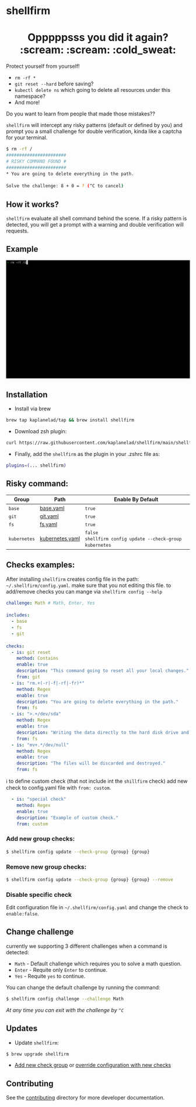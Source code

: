 # shellfirm

<div align="center">
<h1>Opppppsss <b>you</b> did it again? :scream: :scream: :cold_sweat:</h1>
</div>
Protect yourself from yourself!

* `rm -rf *`
* `git reset --hard` before saving?
* `kubectl delete ns` which going to delete all resources under this namespace?
* And more!


Do you want to learn from people that made those mistakes??

`shellfirm` will intercept any risky patterns (default or defined by you) and prompt you a small challenge for double verification, kinda like a captcha for your terminal.

```bash
$ rm -rf /
#######################
# RISKY COMMAND FOUND #
#######################
* You are going to delete everything in the path.

Solve the challenge: 8 + 0 = ? (^C to cancel)
```

## How it works?
`shellfirm` evaluate all shell command behind the scene. 
If a risky pattern is detected, you will get a prompt with a warning and double verification will requests.


## Example
![](./docs/media/example.gif)


## Installation 
* Install via brew
```bash
brew tap kaplanelad/tap && brew install shellfirm
```
* Download zsh plugin:
```bash
curl https://raw.githubusercontent.com/kaplanelad/shellfirm/main/shellfirm.plugin.zsh --create-dirs -o ${ZSH_CUSTOM:-~/.oh-my-zsh/custom}/plugins/shellfirm/shellfirm.plugin.zsh
```
* Finally, add the `shellfirm` as the plugin in your .zshrc file as:
```bash
plugins=(... shellfirm)
```


## Risky command:
| Group | Path | Enable By Default |
| --- | --- | --- |
| `base` | [base.yaml](./checks/base.yaml) | `true` |
| `git` | [git.yaml](./checks/git.yaml) | `true` |
| `fs` | [fs.yaml](./checks/fs.yaml) | `true` |
| `kubernetes` | [kubernetes.yaml](./checks/kubernetes.yaml) | `false` <br/> `shellfirm config update --check-group kubernetes` |


## Checks examples:

After installing `shellfirm` creates config file in the path: `~/.shellfirm/config.yaml`. make sure that you not editing this file. to add/remove checks you can mange via `shellfirm config --help`

```yaml
challenge: Math # Math, Enter, Yes

includes: 
  - base
  - fs
  - git

checks:
  - is: git reset
    method: Contains
    enable: true
    description: "This command going to reset all your local changes."
    from: git
  - is: "rm.+(-r|-f|-rf|-fr)*"
    method: Regex
    enable: true
    description: "You are going to delete everything in the path."
    from: fs
  - is: ">.+/dev/sda"
    method: Regex
    enable: true
    description: "Writing the data directly to the hard disk drive and damaging your file system."
    from: fs
  - is: "mv+.*/dev/null"
    method: Regex
    enable: true
    description: "The files will be discarded and destroyed."
    from: fs
```

:information_source: to define custom check (that not include int the `shillfirm` check) add new check to config.yaml file with `from: custom`.
```yaml
  - is: "special check"
    method: Regex
    enable: true
    description: "Example of custom check."
    from: custom
```

### Add new group checks:
```bash
$ shellfirm config update --check-group {group} {group}
```

### Remove new group checks:
```bash
$ shellfirm config update --check-group {group} {group} --remove
```

### Disable specific check
Edit configuration file in `~/.shellfirm/config.yaml` and change the check to `enable:false`.


## Change challenge
currently we supporting 3 different challenges when a command is detected:
* `Math` - Default challenge which requires you to solve a math question.
* `Enter` - Requite only `Enter` to continue.
* `Yes` - Requite `yes` to continue.

You can change the default challenge by running the command:
```bash
$ shellfirm config challenge --challenge Math
```

*At any time you can exit with the challenge by `^C`*


## Updates
* Update `shellfirm`:
```bash
$ brew upgrade shellfirm
```
* [Add new check group](#add-new-group-checks) or [override configuration with new checks](./docs/config.md#reset) 

## Contributing
See the [contributing](./docs/contributing.md) directory for more developer documentation.
